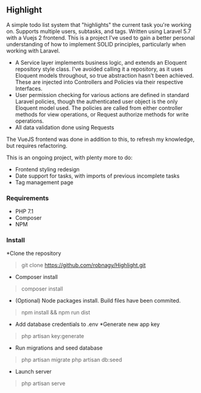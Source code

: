 ## Highlight

A simple todo list system that "highlights" the current task you're working on.
Supports multiple users, subtasks, and tags.
Written using Laravel 5.7 with a Vuejs 2 frontend.
This is a project I've used to gain a better personal understanding of how to implement SOLID principles, particularly when working with Laravel. 
* A Service layer implements business logic, and extends an Eloquent repository style class. I've avoided calling it a repository, as it uses Eloquent models throughout, so true abstraction hasn't been achieved. These are injected into Controllers and Policies via their respective Interfaces.
* User permission checking for various actions are defined in standard Laravel policies, though the authenticated user object is the only Eloquent model used. The policies are called from either controller methods for view operations, or Request authorize methods for write operations.
* All data validation done using Requests

The VueJS frontend was done in addition to this, to refresh my knowledge, but requires refactoring.

This is an ongoing project, with plenty more to do:
* Frontend styling redesign
* Date support for tasks, with imports of previous incomplete tasks
* Tag management page

### Requirements
- PHP 7.1
- Composer
- NPM

### Install
*Clone the repository
> git clone https://github.com/robnagy/Highlight.git
* Composer install
> composer install
* (Optional) Node packages install. Build files have been commited.
> npm install && npm run dist
* Add database credentials to .env
*Generate new app key 
> php artisan key:generate
* Run migrations and seed database
> php artisan migrate
> php artisan db:seed
* Launch server
> php artisan serve
